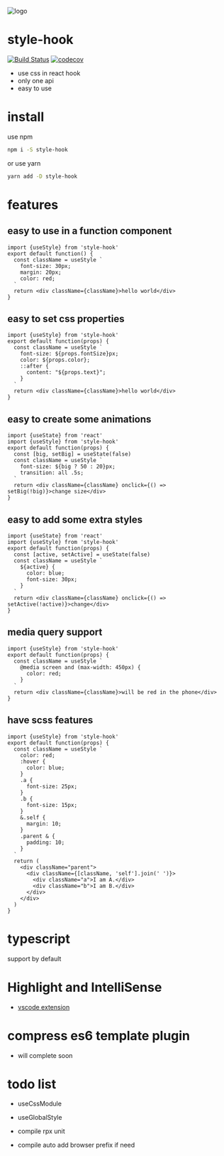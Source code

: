 ![logo](https://avatars1.githubusercontent.com/u/54980825?s=200&v=4)

# style-hook

[![Build Status](https://www.travis-ci.org/style-hook/style-hook.svg?branch=master)](https://www.travis-ci.org/style-hook/style-hook)
[![codecov](https://codecov.io/gh/style-hook/style-hook/branch/master/graph/badge.svg)](https://codecov.io/gh/style-hook/style-hook)

* use css in react hook
* only one api
* easy to use

# install
use npm
```bash
npm i -S style-hook
```
or use yarn
```bash
yarn add -D style-hook
```

# features
## easy to use in a function component
``` tsx
import {useStyle} from 'style-hook'
export default function() {
  const className = useStyle `
    font-size: 30px;
    margin: 20px;
    color: red;
  `
  return <div className={className}>hello world</div>
}
```
## easy to set css properties
``` tsx
import {useStyle} from 'style-hook'
export default function(props) {
  const className = useStyle `
    font-size: ${props.fontSize}px;
    color: ${props.color};
    ::after {
      content: "${props.text}";
    }
  `
  return <div className={className}>hello world</div>
}
```
## easy to create some animations
``` tsx
import {useState} from 'react'
import {useStyle} from 'style-hook'
export default function(props) {
  const [big, setBig] = useState(false)
  const className = useStyle `
    font-size: ${big ? 50 : 20}px;
    transition: all .5s;
  `
  return <div className={className} onclick={() => setBig(!big)}>change size</div>
}
```
## easy to add some extra styles
``` tsx
import {useState} from 'react'
import {useStyle} from 'style-hook'
export default function(props) {
  const [active, setActive] = useState(false)
  const className = useStyle `
    ${active} {
      color: blue;
      font-size: 30px;
    }
  `
  return <div className={className} onclick={() => setActive(!active)}>change</div>
}
```
## media query support
```tsx
import {useStyle} from 'style-hook'
export default function(props) {
  const className = useStyle `
    @media screen and (max-width: 450px) {
      color: red;
    }
  `
  return <div className={className}>will be red in the phone</div>
}
```
## have scss features
``` tsx
import {useStyle} from 'style-hook'
export default function(props) {
  const className = useStyle `
    color: red;
    :hover {
      color: blue;
    }
    .a {
      font-size: 25px;
    }
    .b {
      font-size: 15px;
    }
    &.self {
      margin: 10;
    }
    .parent & {
      padding: 10;
    }
  `
  return (
    <div className="parent">
      <div className={[className, 'self'].join(' ')}>
        <div className="a">I am A.</div>
        <div className="b">I am B.</div>
      </div>
    </div>
  )
}
```

# typescript
support by default

# Highlight and IntelliSense
* [vscode extension](https://marketplace.visualstudio.com/items?itemName=coppy.style-hook)

# compress es6 template plugin
* will complete soon

# todo list
* useCssModule
* useGlobalStyle

* compile rpx unit
* compile auto add browser prefix if need
